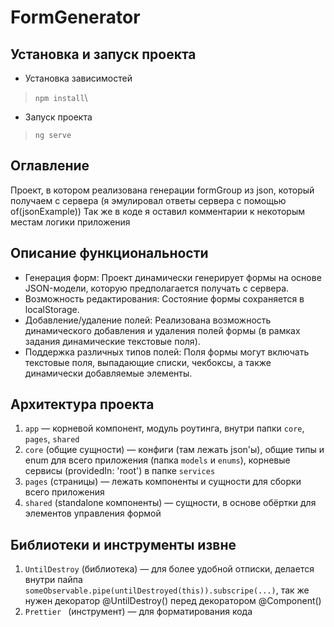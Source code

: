 # FormGenerator

## Установка и запуск проекта

* Установка зависимостей
> `npm install`\

* Запуск проекта
> `ng serve`

## Оглавление

Проект, в котором реализована генерации formGroup из json, который получаем с сервера (я эмулировал ответы сервера с помощью of(jsonExample))
Так же в коде я оставил комментарии к некоторым местам логики приложения

## Описание функциональности

* Генерация форм: Проект динамически генерирует формы на основе JSON-модели, которую предполагается получать с сервера.
* Возможность редактирования: Состояние формы сохраняется в localStorage.
* Добавление/удаление полей: Реализована возможность динамического добавления и удаления полей формы (в рамках задания динамические текстовые поля).
* Поддержка различных типов полей: Поля формы могут включать текстовые поля, выпадающие списки, чекбоксы, а также динамически добавляемые элементы.

## Архитектура проекта

1. `app` — корневой компонент, модуль роутинга, внутри папки `core`, `pages`, `shared`
2. `core` (общие сущности) — конфиги (там лежать json'ы), общие типы и enum для всего приложения (папка `models` и `enums`), корневые сервисы (providedIn: 'root') в папке `services`
3. `pages` (страницы) — лежать компоненты и сущности для сборки всего приложения
4. `shared` (standalone компоненты) — сущности, в основе обёртки для элементов управления формой

## Библиотеки и инструменты извне
1. `UntilDestroy` (библиотека) — для более удобной отписки, делается внутри пайпа `someObservable.pipe(untilDestroyed(this)).subscripe(...)`, так же нужен декоратор @UntilDestroy() перед декоратором @Component()
2. `Prettier ` (инструмент) — для форматирования кода
